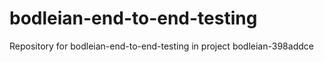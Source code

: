 # bodleian-end-to-end-testing
Repository for bodleian-end-to-end-testing in project bodleian-398addce
